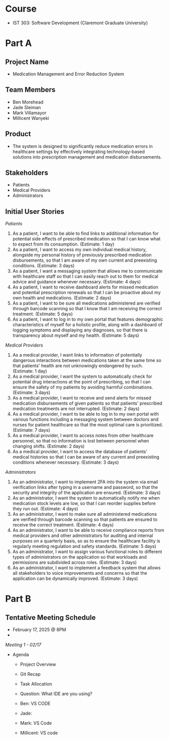 # Course
- IST 303: Software Development (Claremont Graduate University)
# Part A
## Project Name
- Medication Management and Error Reduction System
## Team Members
- Ben Morehead
- Jade Sleiman
- Mark Villamayor
- Millicent Wanyeki
## Product
- The system is designed to significantly reduce medication errors in healthcare settings by effectively integrating technology-based solutions into prescription management and medication disbursements.
## Stakeholders
- Patients
- Medical Providers
- Administrators
## Initial User Stories
*Patients*
1. As a patient, I want to be able to find links to additional information for potential side effects of prescribed medication so that I can know what to expect from its consumption. (Estimate: 1 day)
2. As a patient, I want to access my own individual medical history, alongside my personal history of previously prescribed medication disbursements, so that I am aware of my own current and preexisting conditions. (Estimate: 3 days)
3. As a patient, I want a messaging system that allows me to communicate with healthcare staff so that I can easily reach out to them for medical advice and guidance whenever necessary. (Estimate: 4 days)
4. As a patient, I want to receive dashboard alerts for missed medication and potential prescription renewals so that I can be proactive about my own health and medications. (Estimate: 2 days)
5. As a patient, I want to be sure all medications administered are verified through barcode scanning so that I know that I am receiving the correct treatment. (Estimate: 5 days)
6. As a patient, I want to log in to my own portal that features demographic characteristics of myself for a holistic profile, along with a dashboard of logging symptoms and displaying any diagnoses, so that there is transparency about myself and my health. (Estimate: 5 days)

*Medical Providers*
1. As a medical provider, I want links to information of potentially dangerous interactions between medications taken at the same time so that patients' health are not unknowingly endangered by such. (Estimate: 1 day)
2. As a medical provider, I want the system to automatically check for potential drug interactions at the point of prescribing, so that I can ensure the safety of my patients by avoiding harmful combinations. (Estimate: 3 days)
3. As a medical provider, I want to receive and send alerts for missed medication disbursements of given patients so that patients' prescribed medication treatments are not interrupted. (Estimate: 2 days)
4. As a medical provider, I want to be able to log in to my own portal with various functions including a messaging system between doctors and nurses for patient healthcare so that the most optimal care is prioritized. (Estimate: 7 days)
5. As a medical provider, I want to access notes from other healthcare personnel, so that no information is lost between personnel when changing shifts. (Estimate: 2 days)
6. As a medical provider, I want to access the database of patients' medical histories so that I can be aware of any current and preexisting conditions whenever necessary. (Estimate: 3 days)

*Administrators*
1. As an administrator, I want to implement 2FA into the system via email verification links after typing in a username and password, so that the security and integrity of the application are ensured. (Estimate: 3 days)
2. As an administrator, I want the system to automatically notify me when medication stock levels are low, so that I can reorder supplies before they run out. (Estimate: 4 days)
3. As an administrator, I want to make sure all administered medications are verified through barcode scanning so that patients are ensured to receive the correct treatment. (Estimate: 4 days)
4. As an administrator, I want to be able to receive compliance reports from medical providers and other administrators for auditing and internal purposes on a quarterly basis, so as to ensure the healthcare facility is regularly meeting regulation and safety standards. (Estimate: 5 days)
5. As an administrator, I want to assign various functional roles to different types of administrators on the application so that workloads and permissions are subdivided across roles. (Estimate: 3 days)
6. As an administrator, I want to implement a feedback system that allows all stakeholders to voice improvements and concerns so that the application can be dynamically improved. (Estimate: 3 days)
# Part B
## Tentative Meeting Schedule
- February 17, 2025 @ 8PM
- 
*Meeting 1 - 02/17*
- Agenda
  - Project Overview
  - Git Recap
  - Task Allocation
  
  - Question: What IDE are you using?
  - Ben: VS CODE
  - Jade:
  - Mark: VS Code
  - Millicent: VS code
